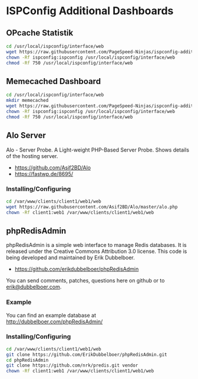 # ISPConfig Additional Dashboards

## OPcache Statistik

```bash
cd /usr/local/ispconfig/interface/web
wget https://raw.githubusercontent.com/PageSpeed-Ninjas/ispconfig-additional-dashboards/master/opcache/opcache.php
chown -Rf ispconfig:ispconfig /usr/local/ispconfig/interface/web
chmod -Rf 750 /usr/local/ispconfig/interface/web
```

## Memecached Dashboard

```bash
cd /usr/local/ispconfig/interface/web
mkdir memecached
wget https://raw.githubusercontent.com/PageSpeed-Ninjas/ispconfig-additional-dashboards/master/memcached/index.php
chown -Rf ispconfig:ispconfig /usr/local/ispconfig/interface/web
chmod -Rf 750 /usr/local/ispconfig/interface/web
```

## Alo Server

Alo - Server Probe. A Light-weight PHP-Based Server Probe. Shows details of the hosting server.

* https://github.com/Asif2BD/Alo
* https://fastwp.de/8695/

### Installing/Configuring

```bash
cd /var/www/clients/client1/web1/web
wget https://raw.githubusercontent.com/Asif2BD/Alo/master/alo.php
chown -Rf client1:web1 /var/www/clients/client1/web1/web
```

## phpRedisAdmin

phpRedisAdmin is a simple web interface to manage Redis databases. It is released under the Creative Commons Attribution 3.0 license. This code is being developed and maintained by Erik Dubbelboer.

* https://github.com/erikdubbelboer/phpRedisAdmin

You can send comments, patches, questions here on github or to erik@dubbelboer.com.

### Example

You can find an example database at http://dubbelboer.com/phpRedisAdmin/

### Installing/Configuring

```bash
cd /var/www/clients/client1/web1/web
git clone https://github.com/ErikDubbelboer/phpRedisAdmin.git
cd phpRedisAdmin
git clone https://github.com/nrk/predis.git vendor
chown -Rf client1:web1 /var/www/clients/client1/web1/web
```


